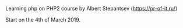 Learning php on PHP2 course by Albert Stepantsev (https://pr-of-it.ru/)

Start on the 4th of March 2019. 